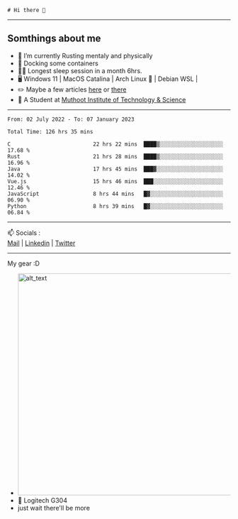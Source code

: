 ```
# Hi there 👋
```

---

## Somthings about me


- 🌱 I’m currently Rusting mentaly and physically
- 🐋 Docking some containers
- 😶‍🌫️ Longest sleep session in a month 6hrs.
- 🖥️ Windows 11 | MacOS Catalina | Arch Linux 🦩 | Debian WSL |
- ✏️ Maybe a few articles [here](https://medium.com/@advaithnarayanan8) or [there](https://medium.com/@advaithnarayanan8)
- 📑 A Student at [Muthoot Institute of Technology & Science](https://mgmits.ac.in/)



---

<!--START_SECTION:waka-->

```text
From: 02 July 2022 - To: 07 January 2023

Total Time: 126 hrs 35 mins

C                          22 hrs 22 mins  ████▒░░░░░░░░░░░░░░░░░░░░   17.68 %
Rust                       21 hrs 28 mins  ████▒░░░░░░░░░░░░░░░░░░░░   16.96 %
Java                       17 hrs 45 mins  ███▓░░░░░░░░░░░░░░░░░░░░░   14.02 %
Vue.js                     15 hrs 46 mins  ███░░░░░░░░░░░░░░░░░░░░░░   12.46 %
JavaScript                 8 hrs 44 mins   █▓░░░░░░░░░░░░░░░░░░░░░░░   06.90 %
Python                     8 hrs 39 mins   █▓░░░░░░░░░░░░░░░░░░░░░░░   06.84 %
```

<!--END_SECTION:waka-->

---

📫 Socials :<br>
[Mail](mailto:advaithnarayanan8@gmail.com) | [Linkedin](https://www.linkedin.com/in/advaith-narayanan-a72152214/) | [Twitter](https://twitter.com/advaithnarayan)


--- 
My gear :D

- [<img alt="alt_text" width="500px" src="https://valid.x86.fr/cache/banner/xv24bv-6.png" />](https://valid.x86.fr/xv24bv)
- 🐁 Logitech G304
- just wait there'll be more
